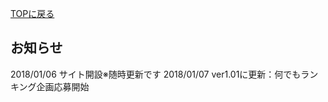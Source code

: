 [TOPに戻る](https://kkumt93.github.io/Chihiro_1stAnni/)
## お知らせ

2018/01/06 サイト開設※随時更新です
2018/01/07 ver1.01に更新：何でもランキング企画応募開始